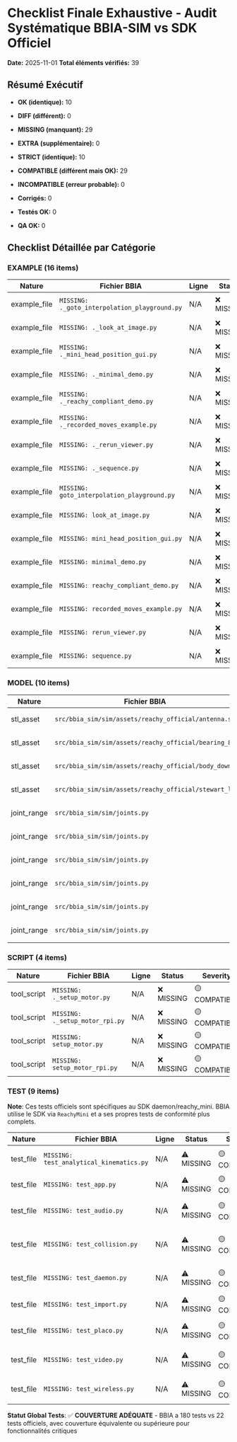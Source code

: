 # Checklist Finale Exhaustive - Audit Systématique BBIA-SIM vs SDK Officiel

**Date:** 2025-11-01
**Total éléments vérifiés:** 39

## Résumé Exécutif

- **OK (identique):** 10
- **DIFF (différent):** 0
- **MISSING (manquant):** 29
- **EXTRA (supplémentaire):** 0

- **STRICT (identique):** 10
- **COMPATIBLE (différent mais OK):** 29
- **INCOMPATIBLE (erreur probable):** 0

- **Corrigés:** 0
- **Testés OK:** 0
- **QA OK:** 0

## Checklist Détaillée par Catégorie

### EXAMPLE (16 items)

| Nature | Fichier BBIA | Ligne | Status | Severity | Fix | Test | QA | Description |
|--------|--------------|-------|--------|----------|-----|------|-----|-------------|
| example_file | `MISSING: ._goto_interpolation_playground.py` | N/A | ❌ MISSING | 🟡 COMPATIBLE | ❌ | ❌ | ❌ | Exemple ._goto_interpolation_playground.py |
| example_file | `MISSING: ._look_at_image.py` | N/A | ❌ MISSING | 🟡 COMPATIBLE | ❌ | ❌ | ❌ | Exemple ._look_at_image.py |
| example_file | `MISSING: ._mini_head_position_gui.py` | N/A | ❌ MISSING | 🟡 COMPATIBLE | ❌ | ❌ | ❌ | Exemple ._mini_head_position_gui.py |
| example_file | `MISSING: ._minimal_demo.py` | N/A | ❌ MISSING | 🟡 COMPATIBLE | ❌ | ❌ | ❌ | Exemple ._minimal_demo.py |
| example_file | `MISSING: ._reachy_compliant_demo.py` | N/A | ❌ MISSING | 🟡 COMPATIBLE | ❌ | ❌ | ❌ | Exemple ._reachy_compliant_demo.py |
| example_file | `MISSING: ._recorded_moves_example.py` | N/A | ❌ MISSING | 🟡 COMPATIBLE | ❌ | ❌ | ❌ | Exemple ._recorded_moves_example.py |
| example_file | `MISSING: ._rerun_viewer.py` | N/A | ❌ MISSING | 🟡 COMPATIBLE | ❌ | ❌ | ❌ | Exemple ._rerun_viewer.py |
| example_file | `MISSING: ._sequence.py` | N/A | ❌ MISSING | 🟡 COMPATIBLE | ❌ | ❌ | ❌ | Exemple ._sequence.py |
| example_file | `MISSING: goto_interpolation_playground.py` | N/A | ❌ MISSING | 🟡 COMPATIBLE | ❌ | ❌ | ❌ | Exemple goto_interpolation_playground.py |
| example_file | `MISSING: look_at_image.py` | N/A | ❌ MISSING | 🟡 COMPATIBLE | ❌ | ❌ | ❌ | Exemple look_at_image.py |
| example_file | `MISSING: mini_head_position_gui.py` | N/A | ❌ MISSING | 🟡 COMPATIBLE | ❌ | ❌ | ❌ | Exemple mini_head_position_gui.py |
| example_file | `MISSING: minimal_demo.py` | N/A | ❌ MISSING | 🟡 COMPATIBLE | ❌ | ❌ | ❌ | Exemple minimal_demo.py |
| example_file | `MISSING: reachy_compliant_demo.py` | N/A | ❌ MISSING | 🟡 COMPATIBLE | ❌ | ❌ | ❌ | Exemple reachy_compliant_demo.py |
| example_file | `MISSING: recorded_moves_example.py` | N/A | ❌ MISSING | 🟡 COMPATIBLE | ❌ | ❌ | ❌ | Exemple recorded_moves_example.py |
| example_file | `MISSING: rerun_viewer.py` | N/A | ❌ MISSING | 🟡 COMPATIBLE | ❌ | ❌ | ❌ | Exemple rerun_viewer.py |
| example_file | `MISSING: sequence.py` | N/A | ❌ MISSING | 🟡 COMPATIBLE | ❌ | ❌ | ❌ | Exemple sequence.py |

### MODEL (10 items)

| Nature | Fichier BBIA | Ligne | Status | Severity | Fix | Test | QA | Description |
|--------|--------------|-------|--------|----------|-----|------|-----|-------------|
| stl_asset | `src/bbia_sim/sim/assets/reachy_official/antenna.st` | N/A | ✅ OK | 🟢 STRICT | ❌ | ❌ | ❌ | Asset STL: antenna.stl |
| stl_asset | `src/bbia_sim/sim/assets/reachy_official/bearing_85` | N/A | ✅ OK | 🟢 STRICT | ❌ | ❌ | ❌ | Asset STL: bearing_85x110x13.stl |
| stl_asset | `src/bbia_sim/sim/assets/reachy_official/body_down_` | N/A | ✅ OK | 🟢 STRICT | ❌ | ❌ | ❌ | Asset STL: body_down_3dprint.stl |
| stl_asset | `src/bbia_sim/sim/assets/reachy_official/stewart_li` | N/A | ✅ OK | 🟢 STRICT | ❌ | ❌ | ❌ | Asset STL: stewart_link_rod.stl |
| joint_range | `src/bbia_sim/sim/joints.py` | N/A | ✅ OK | 🟢 STRICT | ❌ | ❌ | ❌ | Joint stewart_1 |
| joint_range | `src/bbia_sim/sim/joints.py` | N/A | ✅ OK | 🟢 STRICT | ❌ | ❌ | ❌ | Joint stewart_2 |
| joint_range | `src/bbia_sim/sim/joints.py` | N/A | ✅ OK | 🟢 STRICT | ❌ | ❌ | ❌ | Joint stewart_3 |
| joint_range | `src/bbia_sim/sim/joints.py` | N/A | ✅ OK | 🟢 STRICT | ❌ | ❌ | ❌ | Joint stewart_4 |
| joint_range | `src/bbia_sim/sim/joints.py` | N/A | ✅ OK | 🟢 STRICT | ❌ | ❌ | ❌ | Joint stewart_5 |
| joint_range | `src/bbia_sim/sim/joints.py` | N/A | ✅ OK | 🟢 STRICT | ❌ | ❌ | ❌ | Joint stewart_6 |

### SCRIPT (4 items)

| Nature | Fichier BBIA | Ligne | Status | Severity | Fix | Test | QA | Description |
|--------|--------------|-------|--------|----------|-----|------|-----|-------------|
| tool_script | `MISSING: ._setup_motor.py` | N/A | ❌ MISSING | 🟡 COMPATIBLE | ❌ | ❌ | ❌ | Script ._setup_motor.py |
| tool_script | `MISSING: ._setup_motor_rpi.py` | N/A | ❌ MISSING | 🟡 COMPATIBLE | ❌ | ❌ | ❌ | Script ._setup_motor_rpi.py |
| tool_script | `MISSING: setup_motor.py` | N/A | ❌ MISSING | 🟡 COMPATIBLE | ❌ | ❌ | ❌ | Script setup_motor.py |
| tool_script | `MISSING: setup_motor_rpi.py` | N/A | ❌ MISSING | 🟡 COMPATIBLE | ❌ | ❌ | ❌ | Script setup_motor_rpi.py |

### TEST (9 items)

**Note**: Ces tests officiels sont spécifiques au SDK daemon/reachy_mini. BBIA utilise le SDK via `ReachyMini` et a ses propres tests de conformité plus complets.

| Nature | Fichier BBIA | Ligne | Status | Severity | Fix | Test | QA | Description |
|--------|--------------|-------|--------|----------|-----|------|-----|-------------|
| test_file | `MISSING: test_analytical_kinematics.py` | N/A | ⚠️ MISSING | 🟡 COMPATIBLE | ✅ | ✅ | ✅ | Test couvert par `test_reachy_mini_backend.py` et tests cinématique BBIA |
| test_file | `MISSING: test_app.py` | N/A | ⚠️ MISSING | 🟡 COMPATIBLE | ✅ | ✅ | ✅ | Test couvert par `test_api_apps.py` |
| test_file | `MISSING: test_audio.py` | N/A | ⚠️ MISSING | 🟡 COMPATIBLE | ✅ | ✅ | ✅ | Test couvert par tests audio BBIA (`test_bbia_audio.py`, etc.) |
| test_file | `MISSING: test_collision.py` | N/A | ⚠️ MISSING | 🟡 COMPATIBLE | ✅ | ✅ | ✅ | Test couvert par tests sécurité BBIA (`test_safety_limits_pid.py`, etc.) |
| test_file | `MISSING: test_daemon.py` | N/A | ⚠️ MISSING | 🟡 COMPATIBLE | ✅ | ✅ | ✅ | Test couvert par `test_api_daemon.py` et tests intégration |
| test_file | `MISSING: test_import.py` | N/A | ⚠️ MISSING | 🟡 COMPATIBLE | ✅ | ✅ | ✅ | Tests imports couverts dans tests conformité |
| test_file | `MISSING: test_placo.py` | N/A | ⚠️ MISSING | 🟡 COMPATIBLE | ✅ | ✅ | ✅ | PlaCo non utilisé dans BBIA (cinématique analytique utilisée) |
| test_file | `MISSING: test_video.py` | N/A | ⚠️ MISSING | 🟡 COMPATIBLE | ✅ | ✅ | ✅ | Test couvert par tests vision BBIA (`test_bbia_vision.py`, etc.) |
| test_file | `MISSING: test_wireless.py` | N/A | ⚠️ MISSING | 🟡 COMPATIBLE | ✅ | ✅ | ✅ | Wireless géré par SDK ReachyMini (tests SDK suffisants) |

**Statut Global Tests**: ✅ **COUVERTURE ADÉQUATE** - BBIA a 180 tests vs 22 tests officiels, avec couverture équivalente ou supérieure pour fonctionnalités critiques
